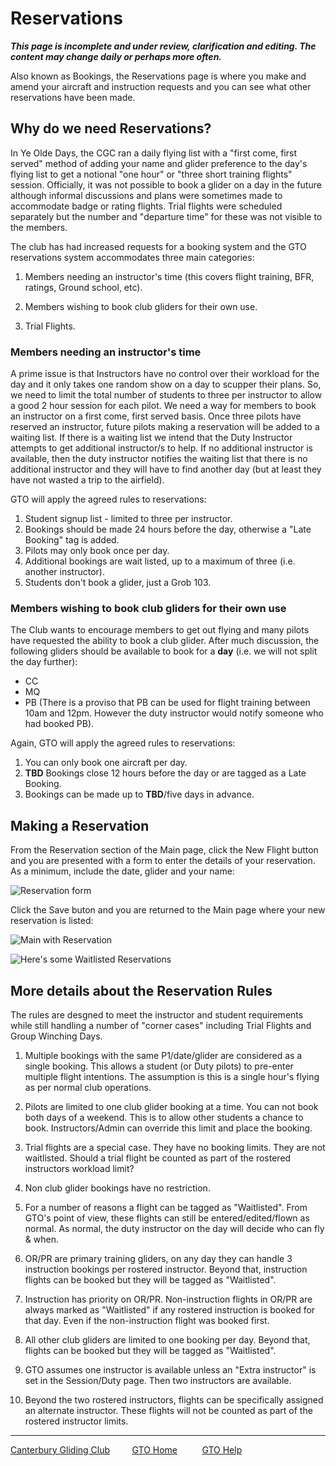 # Reservations

***This page is incomplete and under review, clarification and editing.  The content may change daily or perhaps more often.***

Also known as Bookings, the Reservations page is where you make and amend your aircraft and instruction requests and you can see what other reservations have been made.

## Why do we need Reservations?

In Ye Olde Days, the CGC ran a daily flying list with a "first come, first served" method of adding your name and glider preference to the day's flying list to get a notional "one hour" or "three short training flights" session.  Officially, it was not possible to book a glider on a day in the future although informal discussions and plans were sometimes made to accommodate badge or rating flights.  Trial flights were scheduled separately but the number and "departure time" for these was not visible to the members.  

The club has had increased requests for a booking system and the GTO reservations system accommodates three main categories:

1. Members needing an instructor's time (this covers flight training, BFR, ratings, Ground school, etc).

1. Members wishing to book club gliders for their own use.

1. Trial Flights.

### Members needing an instructor's time  

A prime issue is that Instructors have no control over their workload for the day and it only takes one random show on a day to scupper their plans. So, we need to limit the total number of students to three per instructor to allow a good 2 hour session for each pilot. We need a way for members to book an instructor on a first come, first served basis. Once three pilots have reserved an instructor, future pilots making a reservation will be added to a waiting list.  If there is a waiting list we intend that the Duty Instructor attempts to get additional instructor/s to help. If no additional instructor is available, then the duty instructor notifies the waiting list that there is no additional instructor and they will have to find another day (but at least they have not wasted a trip to the airfield).

GTO will apply the agreed rules to reservations:

1. Student signup list - limited to three per instructor.
1. Bookings should be made 24 hours before the day, otherwise a "Late Booking" tag is added.
1. Pilots may only book once per day.
1. Additional bookings are wait listed, up to a maximum of three (i.e. another instructor).
1. Students don't book a glider, just a Grob 103.

### Members wishing to book club gliders for their own use

The Club wants to encourage members to get out flying and many pilots have requested the ability to book a club glider.  After much discussion, the following gliders should be available to book for a **day** (i.e. we will not split the day further):

* CC
* MQ
* PB (There is a proviso that PB can be used for flight training between 10am and 12pm. However the duty instructor would notify someone who had booked PB).

Again, GTO will apply the agreed rules to reservations:

1. You can only book one aircraft per day.
1. **TBD** Bookings close 12 hours before the day or are tagged as a Late Booking.
1. Bookings can be made up to **TBD**/five days in advance.

## Making a Reservation

From the  Reservation section of the Main page, click the New Flight button and you are presented with a form to enter the details of your reservation.  As a minimum, include the date, glider and your name:

![Reservation form](./assets/images/GTO_Reservation.png)

Click the Save buton and you are returned to the Main page where your new reservation is listed:

![Main with Reservation](./assets/images/GTO_Main_Reservation_Saved.png)

![Here's some Waitlisted Reservations](./assets/images/GTO_Reservation_Waitlisted.png)

## More details about the Reservation Rules

The rules are desgned to  meet the instructor and student requirements while still handling a number of "corner cases" including Trial Flights and Group Winching Days.

1. Multiple bookings with the same P1/date/glider are considered as a single booking.  This allows a student (or Duty pilots) to pre-enter multiple flight intentions.  The assumption is this is a single hour's flying as per normal club operations.

1. Pilots are limited to one club glider booking at a time.  You can not book both days of a weekend.  This is to allow other students a chance to book.  Instructors/Admin can override this limit and place the booking.

1. Trial flights are a special case.  They have no booking limits.  They are not waitlisted.  Should a trial flight be counted as part of the rostered instructors workload limit?

1. Non club glider bookings have no restriction.

1. For a number of reasons a flight can be tagged as "Waitlisted".  From GTO's point of view, these flights can still be entered/edited/flown as normal.  As normal, the duty instructor on the day will decide who can fly & when.

1. OR/PR are primary training gliders, on any day they can handle 3 instruction bookings per rostered instructor.  Beyond that, instruction flights can be booked but they will be tagged as "Waitlisted".

1. Instruction has priority on OR/PR.  Non-instruction flights in OR/PR are always marked as "Waitlisted" if any rostered instruction is booked for that day.  Even if the non-instruction flight was booked first.

1. All other club gliders are limited to one booking per day.  Beyond that, flights can be booked but they will be tagged as "Waitlisted".

1. GTO assumes one instructor is available unless an "Extra instructor" is set in the Session/Duty page.  Then two instructors are available.

1. Beyond the two rostered instructors, flights can be specifically assigned an alternate instructor.  These flights will not be counted as part of the rostered instructor limits.

___
[Canterbury Gliding Club](https://canterburyglidingclub.nz/) &nbsp;&nbsp;&nbsp;&nbsp;&nbsp;&nbsp;&nbsp;&nbsp;[GTO Home](https://canterburyglidingclub.nz/gto) &nbsp;&nbsp;&nbsp;&nbsp;&nbsp;&nbsp;&nbsp;&nbsp; [GTO Help](https://gto.walls.net.nz:4443/gtodocs/)
